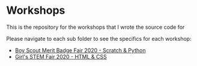 <h1>Workshops</h1>
<p>This is the repository for the workshops that I wrote the source code for</p>
<p>Please navigate to each sub folder to see the specifics for each workshop:</p>
<ul>
    <li>
        <a href="https://github.com/YiyueMaggieMao/workshops/tree/master/boy-scout-merit-badge-2020">
            Boy Scout Merit Badge Fair 2020 - Scratch & Python
        </a>
    </li>
    <li>
        <a href="https://github.com/YiyueMaggieMao/workshops/tree/master/girls-stem-fair-2020"> 
            Girl's STEM Fair 2020 - HTML & CSS 
        </a>
    </li>
</ul>